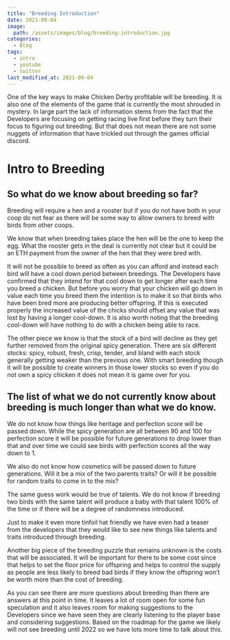 ```yaml
---
title: "Breeding Introduction"
date: 2021-09-04
image: 
  path: /assets/images/blog/breeding-introduction.jpg
categories:
  - Blog
tags:
  - intro
  - youtube
  - twitter
last_modified_at: 2021-09-04
---
```


One of the key ways to make Chicken Derby profitable will be breeding. It is also one of the elements of the game that is currently the most shrouded in mystery. In large part the lack of information stems from the fact that the Developers are focusing on getting racing live first before they turn their focus to figuring out breeding. But that does not mean there are not some nuggets of information that have trickled out through the games official discord.

<!--more-->

# Intro to Breeding

## So what do we know about breeding so far?

Breeding will require a hen and a rooster but if you do not have both in your coop do not fear as there will be some way to allow owners to breed with birds from other coops.

We know that when breeding takes place the hen will be the one to keep the egg.  What the rooster gets in the deal is currently not clear but it could be an ETH payment from the owner of the hen that they were bred with.

It will not be possible to breed as often as you can afford and instead each bird will have a cool down period between breedings. The Developers have confirmed that they intend for that cool down to get longer after each time you breed a chicken. But before you worry that your chicken will go down in value each time you breed them the intention is to make it so that birds who have been bred more are producing better offspring. If this is executed properly the increased value of the chicks should offset any value that was lost by having a longer cool-down. It is also worth noting that the breeding cool-down will have nothing to do with a chicken being able to race.

The other piece we know is that the stock of a bird will decline as they get further removed from the original spicy generation. There are six different stocks: spicy, robust, fresh, crisp, tender, and bland with each stock generally getting weaker than the previous one. With smart breeding though it will be possible to create winners in those lower stocks so even if you do not own a spicy chicken it does not mean it is game over for you.

## The list of what we do not currently know about breeding is much longer than what we do know.

We do not know how things like heritage and perfection score will be passed down. While the spicy generation are all between 90 and 100 for perfection score it will be possible for future generations to drop lower than that and over time we could see birds with perfection scores all the way down to 1.

We also do not know how cosmetics will be passed down to future generations. Will it be a mix of the two parents traits? Or will it be possible for random traits to come in to the mix? 

The same guess work would be true of talents. We do not know if breeding two birds with the same talent will produce a baby with that talent 100% of the time or if there will be a degree of randomness introduced. 

Just to make it even more tinfoil hat friendly we have even had a teaser from the developers that they would like to see new things like talents and traits introduced through breeding. 

Another big piece of the breeding puzzle that remains unknown is the costs that will be associated. It will be important for there to be some cost since that helps to set the floor price for offspring and helps to control the supply as people are less likely to breed bad birds if they know the offspring won’t be worth more than the cost of breeding.

As you can see there are more questions about breeding than there are answers at this point in time. It leaves a lot of room open for some fun speculation and it also leaves room for making suggestions to the Developers since we have seen they are clearly listening to the player base and considering suggestions. Based on the roadmap for the game we likely will not see breeding until 2022 so we have lots more time to talk about this.